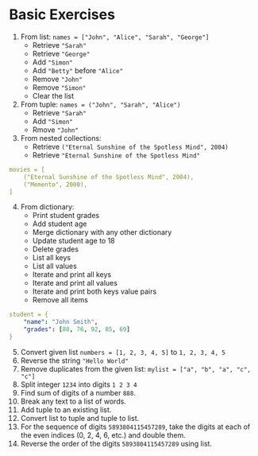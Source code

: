 # Basic Exercises

1. From list: `names = ["John", "Alice", "Sarah", "George"]`
     - Retrieve `"Sarah"`
     - Retrieve `"George"`
     - Add `"Simon"`
     - Add `"Betty"` before `"Alice"`
     - Remove `"John"`
     - Remove `"Simon"`
     - Clear the list
2. From tuple: `names = ("John", "Sarah", "Alice")`
     - Retrieve `"Sarah"`
     - Add `"Simon"`
     - Rmove `"John"`
3. From nested collections:
     - Retrieve `("Eternal Sunshine of the Spotless Mind", 2004)`
     - Retrieve  `"Eternal Sunshine of the Spotless Mind"`
```yaml
movies = [
    ("Eternal Sunshine of the Spotless Mind", 2004),
    ("Memento", 2000),
]
```
4. From dictionary:
     - Print student grades
     - Add student age
     - Merge dictionary with any other dictionary
     - Update student age to 18
     - Delete grades
     - List all keys
     - List all values
     - Iterate and print all keys
     - Iterate and print all values
     - Iterate and print both keys value pairs
     - Remove all items
```yaml
student = {
    "name": "John Smith",
    "grades": [88, 76, 92, 85, 69]
}
```
5. Convert given list `numbers = [1, 2, 3, 4, 5]` to `1, 2, 3, 4, 5`
6. Reverse the string `"Hello World"`
7. Remove duplicates from the given list: `mylist = ["a", "b", "a", "c", "c"]`
8. Split integer `1234` into digits `1 2 3 4`
9. Find sum of digits of a number `888`.
10. Break any text to a list of words.
11. Add tuple to an existing list.
12. Convert list to tuple and tuple to list.
13. For the sequence of digits `5893804115457289`, take the digits at each of the even indices (0, 2, 4, 6, etc.) and double them.
14. Reverse the order of the digits `5893804115457289` using list. 
